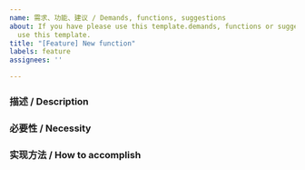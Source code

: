 ```yaml
---
name: 需求、功能、建议 / Demands, functions, suggestions
about: If you have please use this template.demands, functions or suggestions, please
  use this template.
title: "[Feature] New function"
labels: feature
assignees: ''

---
```


<!-- ⚠️⚠️ 不要删除这些注释 ⚠️⚠️ -->
<!-- ⚠️⚠️ Do Not Delete This! feature_request_template ⚠️⚠️ -->
<!-- 请先搜索有无同类需求，避免提交重复需求 -->
<!-- Please search existing demands to avoid creating duplicates. -->

### 描述 / Description



<!-- 请在上方详细地描述你的需求、功能、建议。 -->
<!-- Please describe your demands, functions, suggestions above. -->

### 必要性 / Necessity



<!-- 请在上方详细地描述你的需求、功能、建议 的必要性。 -->
<!-- Please describe why you need the demands, functions, suggestions. -->

### 实现方法 / How to accomplish



<!-- 请在上方详细地描述如何实现你的需求、功能、建议。 -->
<!-- Please describe  How to accomplish your demands, functions, suggestions. -->
